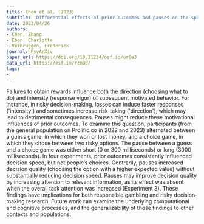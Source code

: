 ```yaml
---
title: Chen et al. (2023)
subtitle: 'Differential effects of prior outcomes and pauses on the speed and quality of risky choices'
date: 2023/04/26
authors:
- Chen, Zhang
- Eben, Charlotte
- Verbruggen, Frederick
journal: PsyArXiv
paper_url: https://doi.org/10.31234/osf.io/ur6a3
data_url: https://osf.io/rzm8d/
tags:
-
---
```


Failures to obtain rewards influence both the direction (choosing what to do) and intensity (response vigor) of subsequent motivated behavior. For instance, in risky decision-making, losses can induce faster responses ('intensity') and sometimes increase risk-taking ('direction'), which may lead to detrimental consequences. Pauses might reduce these motivational influences of prior outcomes. To examine this question, participants (from the general population on Prolific.co in 2022 and 2023) alternated between a guess game, in which they won or lost money, and a choice game, in which they chose between two risky options. The pause between a guess and a choice game was either short (0 or 300 milliseconds) or long (3000 milliseconds). In four experiments, prior outcomes consistently influenced decision speed, but not people’s choices. Contrarily, pauses increased decision quality (choosing the option with a higher expected value) without substantially reducing decision speed. Pauses may improve decision quality by increasing attention to relevant information, as its effect was absent when the overall task attention was increased (Experiment 3). These findings have implications for both responsible gambling and risky decision-making research. Future work can examine the underlying computational and cognitive processes, and the generalizability of these findings to other contexts and populations.
